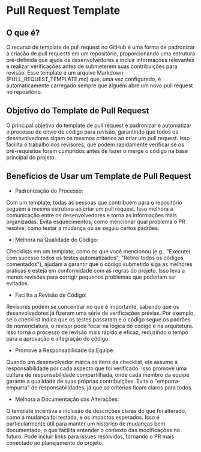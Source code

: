 # Pull Request Template


## O que é?
O recurso de template de pull request no GitHub é uma forma de padronizar a criação de pull requests em um repositório, proporcionando uma estrutura pré-definida que ajuda os desenvolvedores a incluir informações relevantes e realizar verificações antes de submeterem suas contribuições para revisão. Esse template é um arquivo Markdown (PULL_REQUEST_TEMPLATE.md) que, uma vez configurado, é automaticamente carregado sempre que alguém abre um novo pull request no repositório.

## Objetivo do Template de Pull Request
O principal objetivo do template de pull request é padronizar e automatizar o processo de envio de código para revisão, garantindo que todos os desenvolvedores sigam os mesmos critérios ao criar um pull request. Isso facilita o trabalho dos revisores, que podem rapidamente verificar se os pré-requisitos foram cumpridos antes de fazer o merge o código na base principal do projeto.

## Benefícios de Usar um Template de Pull Request
 - Padronização do Processo:

Com um template, todas as pessoas que contribuem para o repositório seguem a mesma estrutura ao criar um pull request. Isso melhora a comunicação entre os desenvolvedores e torna as informações mais organizadas.
Evita esquecimentos, como mencionar qual problema o PR resolve, como testar a mudança ou se seguiu certos padrões.

- Melhora na Qualidade do Código:

Checklists em um template, como os que você mencionou (e.g., "Executei com sucesso todos os testes automatizados", "Retirei todos os códigos comentados"), ajudam a garantir que o código submetido siga as melhores práticas e esteja em conformidade com as regras do projeto.
Isso leva a menos revisões para corrigir pequenos problemas que poderiam ser evitados.

- Facilita a Revisão de Código:

Revisores podem se concentrar no que é importante, sabendo que os desenvolvedores já fizeram uma série de verificações prévias. Por exemplo, se o checklist indica que os testes passaram e o código segue os padrões de nomenclatura, o revisor pode focar na lógica do código e na arquitetura.
Isso torna o processo de revisão mais rápido e eficaz, reduzindo o tempo para a aprovação e integração do código.

- Promove a Responsabilidade da Equipe:

Quando um desenvolvedor marca os itens da checklist, ele assume a responsabilidade por cada aspecto que foi verificado. Isso promove uma cultura de responsabilidade compartilhada, onde cada membro da equipe garante a qualidade de suas próprias contribuições.
Evita o "empurra-empurra" de responsabilidades, já que os critérios ficam claros para todos.

- Melhora a Documentação das Alterações:

O template incentiva a inclusão de descrições claras do que foi alterado, como a mudança foi testada, e os impactos esperados. Isso é particularmente útil para manter um histórico de mudanças bem documentado, o que facilita entender o contexto das modificações no futuro.
Pode incluir links para issues resolvidas, tornando o PR mais conectado ao planejamento do projeto.
